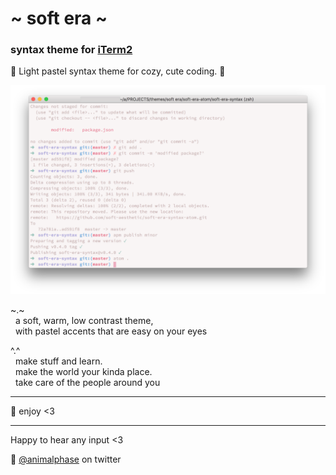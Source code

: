 # \~ soft era \~

### syntax theme for [iTerm2](https://www.iterm2.com/)

🌸 Light pastel syntax theme for cozy, cute coding. 🌱

![soft era syntax theme screenshot](screenshot.png)

\~.\~
<br>&nbsp;&nbsp;a soft, warm, low contrast theme,
<br>&nbsp;&nbsp;with pastel accents that are easy on your eyes

^.^
<br>&nbsp;&nbsp;make stuff and learn.
<br>&nbsp;&nbsp;make the world your kinda place.
<br>&nbsp;&nbsp;take care of the people around you

---

💾 enjoy <3

---

Happy to hear any input <3

💖 [@animalphase](https://twitter.com/animalphase) on twitter
